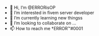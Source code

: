 - 👋 Hi, I’m @ERRORisOP
- 👀 I’m interested in fivem server developer
- 🌱 I’m currently learning new thingss
- 💞️ I’m looking to collaborate on ...
- 📫 How to reach me †ERROR™#0001

<!---
ERRORisOP/ERRORisOP is a ✨ special ✨ repository because its `README.md` (this file) appears on your GitHub profile.
You can click the Preview link to take a look at your changes.
--->
